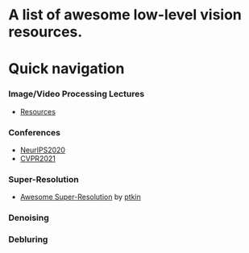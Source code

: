 # A list of awesome low-level vision resources.

# Quick navigation

### Image/Video Processing Lectures

 - [Resources](https://github.com/melo2109/Image-Processing-Video-Lectures)


### Conferences
- [NeurIPS2020](nips2020.md)
- [CVPR2021](cvpr2021.md)

### Super-Resolution
- [Awesome Super-Resolution](SR_Survey.md) by [ptkin](https://github.com/ptkin)
### Denoising


### Debluring
